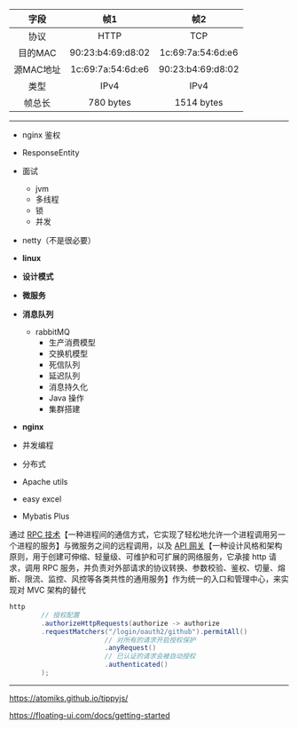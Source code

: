 
|   字段   |        帧1         |        帧2         |
| :----: | :---------------: | :---------------: |
|   协议   |       HTTP        |        TCP        |
| 目的MAC  | 90:23:b4:69:d8:02 | 1c:69:7a:54:6d:e6 |
| 源MAC地址 | 1c:69:7a:54:6d:e6 | 90:23:b4:69:d8:02 |
|   类型   |       IPv4        |       IPv4        |
|  帧总长   |     780 bytes     |    1514 bytes     |

---

- nginx 鉴权
- ResponseEntity

- 面试
	- jvm
	- 多线程
	- 锁
	- 并发
- netty（不是很必要）
- **linux**
- **设计模式**
- **微服务**
- **消息队列**
	- rabbitMQ
		- 生产消费模型
		- 交换机模型
		- 死信队列
		- 延迟队列
		- 消息持久化
		- Java 操作
		- 集群搭建
- **nginx**
- 并发编程
- 分布式
- Apache utils
- easy excel
- Mybatis Plus

通过 <u>RPC 技术</u>【一种进程间的通信方式，它实现了轻松地允许一个进程调用另一个进程的服务】与微服务之间的远程调用，以及 <u>API 网关</u>【一种设计风格和架构原则，用于创建可伸缩、轻量级、可维护和可扩展的网络服务，它承接 http 请求，调用 RPC 服务，并负责对外部请求的协议转换、参数校验、鉴权、切量、熔断、限流、监控、风控等各类共性的通用服务】作为统一的入口和管理中心，来实现对 MVC 架构的替代


```java ln:false
http
		// 授权配置
		.authorizeHttpRequests(authorize -> authorize
		.requestMatchers("/login/oauth2/github").permitAll()
						// 对所有的请求开启授权保护
						.anyRequest()
						// 已认证的请求会被自动授权
						.authenticated()
		);
```

---

https://atomiks.github.io/tippyjs/

https://floating-ui.com/docs/getting-started









